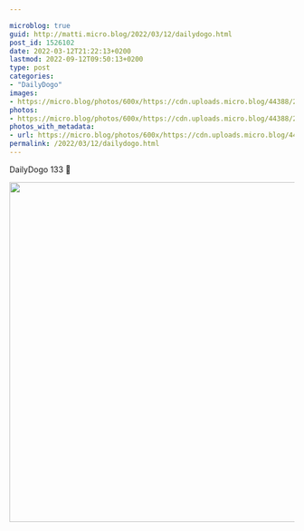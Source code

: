 ```yaml
---

microblog: true
guid: http://matti.micro.blog/2022/03/12/dailydogo.html
post_id: 1526102
date: 2022-03-12T21:22:13+0200
lastmod: 2022-09-12T09:50:13+0200
type: post
categories:
- "DailyDogo"
images:
- https://micro.blog/photos/600x/https://cdn.uploads.micro.blog/44388/2022/db26ed3c44.jpg
photos:
- https://micro.blog/photos/600x/https://cdn.uploads.micro.blog/44388/2022/db26ed3c44.jpg
photos_with_metadata:
- url: https://micro.blog/photos/600x/https://cdn.uploads.micro.blog/44388/2022/db26ed3c44.jpg
permalink: /2022/03/12/dailydogo.html
---
```

DailyDogo 133 🐶

<img src="https://micro.blog/photos/600x/https://blog.martin-haehnel.de/uploads/2022/db26ed3c44.jpg" width="600" height="600" alt="" />
